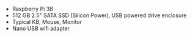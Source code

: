 - Raspberry Pi 3B
- 512 GB 2.5" SATA SSD (Silicon Power), USB powered drive enclosure
- Typical KB, Mouse, Monitor
- Nano USB wifi adapter
